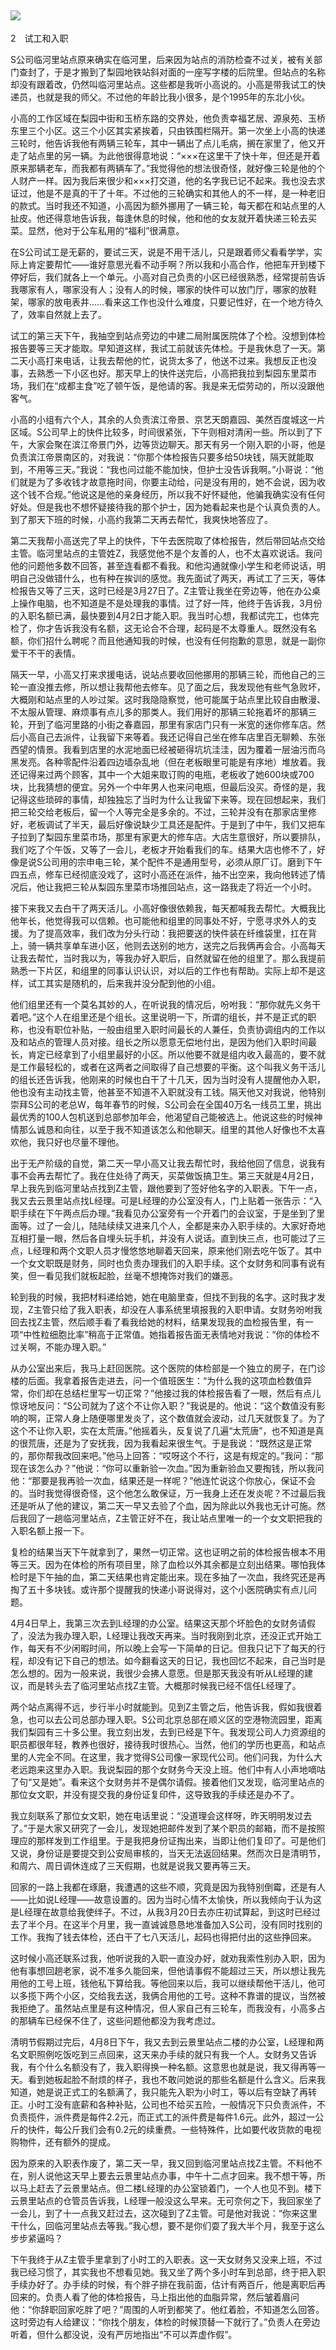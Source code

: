    

## ![](epub/我在北京送快递%20(胡安焉)%20(Z-Library)/images/00001.png)  
2　试工和入职

S公司临河里站点原来确实在临河里，后来因为站点的消防检查不过关，被有关部门查封了，于是才搬到了梨园地铁站斜对面的一座写字楼的后院里。但站点的名称却没有跟着改，仍然叫临河里站点。这些都是我听小高说的。小高是带我试工的快递员，也就是我的师父。不过他的年龄比我小很多，是个1995年的东北小伙。

小高的工作区域在梨园中街和玉桥东路的交界处，他负责幸福艺居、源泉苑、玉桥东里三个小区。这三个小区其实紧挨着，只由铁围栏隔开。第一次坐上小高的快递三轮时，他告诉我他有两辆三轮车，其中一辆出了点儿毛病，搁在家里了，他又开走了站点里的另一辆。为此他很得意地说：“×××在这里干了快十年，但还是开着原来那辆老车，而我都有两辆车了。”我觉得他的想法很奇怪，就好像三轮是他的个人财产一样。因为我后来很少和×××打交道，他的名字我已记不起来。我也没去求证过，他是不是真的干了十年。不过他的三轮确实和其他人的不一样，是一种老旧的款式。当时我还不知道，小高因为额外挪用了一辆三轮，每天都在和站点里的人扯皮。他还得意地告诉我，每逢休息的时候，他和他的女友就开着快递三轮去买菜。显然，他对于公车私用的“福利”很满意。

  

在S公司试工是无薪的，要试三天，说是不用干活儿，只是跟着师父看看学学，实际上肯定要帮忙——谁好意思光看不动手啊？所以我和小高合作，他把车开到楼下停好后，我们就各上一个单元。小高对自己负责的小区已经很熟悉，经常提前告诉我哪家有人，哪家没有人；没有人的时候，哪家的快件可以放门厅，哪家的放鞋架，哪家的放电表井……看来这工作也没什么难度，只要记性好，在一个地方待久了，效率自然就上去了。

试工的第三天下午，我抽空到站点旁边的中建二局附属医院体了个检。没想到体检报告要等三天才能取。早知道这样，我试工前就该先体检。于是我休息了一天。第二天小高打来电话，让我去帮他的忙，说货太多了，他送不过来。我想反正也没事，去熟悉一下小区也好。那天早上的快件送完后，小高把我拉到梨园东里菜市场，我们在“成都主食”吃了顿午饭，是他请的客。我是来无偿劳动的，所以没跟他客气。

小高的小组有六个人，其余的人负责滨江帝景、京艺天朗嘉园、美然百度城这一片区域。S公司早上的快件比较多，时间很紧张，下午则相对清闲一些。所以到了下午，大家会聚在滨江帝景门外，边等货边聊天。那天有另一个刚入职的小哥，他是负责滨江帝景南区的，对我说：“你那个体检报告只要多给50块钱，隔天就能取到，不用等三天。”我说：“我也问过能不能加快，但护士没告诉我啊。”小哥说：“他们就是为了多收钱才故意拖时间，你要主动给，问是没有用的，她不会说，因为收这个钱不合规。”他说这是他的亲身经历，所以我不好怀疑他，他骗我确实没有任何好处。但是我也不想怀疑接待我的那个护士，因为她看起来也是个认真负责的人。到了那天下班的时候，小高约我第二天再去帮忙，我爽快地答应了。

第二天我帮小高送完了早上的快件，下午去医院取了体检报告，然后带回站点交给主管。临河里站点的主管姓Z，我感觉他不是个友善的人，也不太喜欢说话。我问他的问题他多数不回答，甚至连看都不看我。和他沟通就像小学生和老师说话，明明自己没做错什么，也有种在挨训的感觉。我先面试了两天，再试工了三天，等体检报告又等了三天，这时已经是3月27日了。Z主管让我坐在旁边等，他在办公桌上操作电脑，也不知道是不是处理我的事情。过了好一阵，他终于告诉我，3月份的入职名额已满，最快要到4月2日才能入职。我当时心想，我都试完工，也体完检了，你才告诉我没有名额，这无论合不合理，起码是不太尊重人。既然没有名额，你们招什么聘呢？而且他通知我的时候，也没有任何抱歉的意思，就是一副你爱干不干的表情。

  

隔天一早，小高又打来求援电话，说站点要收回他挪用的那辆三轮，而他自己的三轮一直没推去修，所以想让我帮他去修车。见了面之后，我发现他有些气急败坏，大概刚和站点里的人吵过架。这时我隐隐察觉，他可能属于站点里比较自由散漫、不太服从管理、麻烦事有点儿多的那类人。我们用好的那辆三轮拖着坏的那辆三轮，开到了临河里路的小街之春嘉园，那里有家店门只有一米宽的迷你修车店。然后小高自己去派件，让我留下来等着。我还记得自己坐在修车店里百无聊赖、东张西望的情景。我看到店里的水泥地面已经被砸得坑坑洼洼，因为覆着一层油污而乌黑发亮。各种零配件沿着四边墙杂乱地（但在老板眼里可能是有序地）堆放着。我还记得来过两个顾客，其中一个大姐来取订购的电瓶，老板收了她600块或700块，比我猜想的便宜。另外一个中年男人也来问电瓶，但最后没买。奇怪的是，我记得这些琐碎的事情，却独独忘了当时为什么让我留下来等。现在回想起来，我们把三轮交给老板后，留一个人等完全是多余的。不过，三轮并没有在那家店里修好，老板调试了半天，最后好像说缺少工具还是配件。于是到了中午，我们又把车子拉到了梨园东里菜市场，那里有家更大的修车店。大店生意很好，所以要排队，我们吃了个午饭，又等了一会儿，老板才开始看我们的车。结果大店也修不了，好像是说S公司用的宗申电三轮，某个配件不是通用型号，必须从原厂订。磨到下午四五点，修车已经彻底没戏了，这时小高还在派件，抽不出空来，我向他转述了情况后，他让我把三轮从梨园东里菜市场推回站点，这一路我走了将近一个小时。

接下来我又去白干了两天活儿。小高好像很依赖我，每天都喊我去帮忙。大概我比他年长，他觉得我可以信赖。也可能他和组里的同事处不好，宁愿寻求外人的支援。为了提高效率，我们改为分头行动：我把要送的快件装在纤维袋里，扛在背上，骑一辆共享单车进小区，他则去送别的地方，送完之后我俩再会合。小高每天让我去帮忙，当时我以为，等我办好入职后，自然就留在他的组里了。那么我提前熟悉一下片区，和组里的同事认识认识，对以后的工作也有帮助。实际上却不是这样，试工其实是随机的，后来我并没分配到他的小组。

他们组里还有一个莫名其妙的人，在听说我的情况后，吩咐我：“那你就先义务干着吧。”这个人在组里还是个组长。这里说明一下，所谓的组长，并不是正式的职称，也没有职位补贴，一般由组里入职时间最长的人兼任，负责协调组内的工作以及和站点的管理人员对接。组长之所以愿意无偿地付出，是因为他们入职时间最长，肯定已经拿到了小组里最好的小区。所以他要不就是组内收入最高的，要不就是工作最轻松的，或者在这两者之间取得了自己想要的平衡。这个叫我义务干活儿的组长还告诉我，他刚来的时候也白干了十几天，因为当时没有人提醒他办入职，他也没有主动找主管，他甚至不知道不入职就没有工钱。隔天他又对我说，他特别崇拜S公司的老总W，每年春节的时候，S公司会在全国40万名一线员工里，挑出最优秀的100人包机送到总部参加年会，他渴望自己能被选上。他说这些的时候神情那么诚恳和向往，以至于我不知道该怎么和他聊天。组里的其他人好像也不太喜欢他，我只好也尽量不理他。

  

出于无产阶级的自觉，第二天一早小高又让我去帮忙时，我给他回了信息，说我有事不会再去帮忙了。我在住处待了两天，买菜做饭搞卫生。第三天就是4月2日，早上我先到临河里站点找到Z主管，跟他要到了签好他名字的入职表。下午一点，我又去云景里站点找L经理。可是L经理的办公室没有人，门上贴着一张告示：“入职手续在下午两点后办理。”我看见办公室旁有一个开着门的会议室，于是坐到了里面等。过了一会儿，陆陆续续又进来几个人，全都是来办入职手续的。大家好奇地互相打量一眼，然后各自埋头玩手机，并没有人说话。直到快三点，也可能过了三点，L经理和两个文职人员才慢悠悠地聊着天回来，原来他们刚去吃午饭了。其中一个女文职既是财务，同时也负责办理我们的入职手续。这个女财务和同事有说有笑，但一看见我们就板起脸，丝毫不想掩饰对我们的嫌恶。

轮到我的时候，我把材料递给她，她在电脑里查，但找不到我的名字。这时我才发现，Z主管只给了我入职表，却没在人事系统里填报我的入职申请。女财务吩咐我回去找Z主管，然后顺手看了看我给她的材料，结果发现我的血检报告里，有一项“中性粒细胞比率”稍高于正常值。她指着报告面无表情地对我说：“你的体检不过关啊，不能办理入职。”

从办公室出来后，我马上赶回医院。这个医院的体检部是一个独立的房子，在门诊楼的后面。我拿着报告走进去，问一个值班医生：“为什么我的这项血检数值异常，你们却在总结栏里写一切正常？”他接过我的体检报告看了一眼，然后有点儿惊讶地反问：“S公司就为了这个不让你入职？”我说是的。他说：“这个数值没有影响的啊，正常人身上随便哪里发炎了，这个数值就会波动，过几天就恢复了。为了这个不让你入职，实在太荒唐。”他摇着头，反复说了几遍“太荒唐”，也不知道是真的很荒唐，还是为了安抚我，因为我看起来很生气。于是我说：“既然这是正常的，那你帮我改回来吧。”他马上回答：“哎呀这个不行，这是有规定的。”我问：“那现在该怎么办？”他说：“你可以重新验一次血。”因为重新验血又要掏钱，所以我问他：“那要是我再验一次血，结果还是一样呢？”他连忙说这个你放心，保证不会的。当时我觉得很奇怪，这个他怎么敢保证，万一我身上还在发炎呢？不过最后我还是听从了他的建议，第二天一早又去验了个血，因为除此以外我也无计可施。然后我回了一趟临河里站点，Z主管正好不在，我让站点里唯一的一个女文职把我的入职名额上报一下。

复检的结果当天下午就拿到了，果然一切正常。这也证明之前的体检报告根本不用等三天。因为在体检的所有项目里，除了血检以外其余都是立刻出结果。哪怕我体检时是下午抽的血，第二天结果也肯定能出来。现在多抽了一次血，我终究还是再掏了五十多块钱。或许那个提醒我的快递小哥说得对，这个小医院确实有点儿问题。

4月4日早上，我第三次去到L经理的办公室。结果这天那个坏脸色的女财务请假了，没法为我办理入职，L经理让我改天再来。当时我刚到北京，还没正式开始工作，每天有不少闲暇时间，所以晚上会写一下简单的日记。但我只记下了每天的行程，却没有记下自己的想法。如今翻看这天的日记，我也回忆不起来，自己当时是怎么想的。因为一般来说，我很少会拂人意愿。但是那天我没有听从L经理的建议，而是转头去了临河里站点找Z主管。大概那时候我已经不信任L经理了。

两个站点离得不远，步行半小时就能到。见到Z主管之后，他告诉我，假如我很着急，也可以去公司总部办理入职。S公司北京总部在顺义区的空港物流园里，距离我们梨园有三十多公里。我立刻出发，去到已经是下午。我发现公司人力资源组的职员都很年轻，教养也很好，接待我时很热心。当然，他们的学历也更高，和站点里的人完全不同。在这里，我才觉得S公司像一家现代公司。他们问我，为什么大老远跑来这里办入职。我说梨园的那个女财务今天没上班。他们中有人小声地嘀咕了句“又是她”。看来这个女财务并不是偶尔请假。接着他们又发现，临河里站点的那位女文职，并没有提交我的身份证复印件，这导致我的手续还是办不了。

我立刻联系了那位女文职，她在电话里说：“没道理会这样呀，昨天明明发过去了。”于是大家又研究了一会儿，发现她把邮件发到了某个职员的邮箱，而不是按照理应的那样发到工作组里。于是我把身份证掏出来，当即让他们复印了。可是他们又说，身份证是要提交到公安局审核的，当天无法返回结果。然而次日是清明节，和周六、周日调休连成了三天假期，也就是说我又要再等三天。

回家的一路上我都在琢磨，我遭遇的这些不顺，究竟是因为我特别倒霉，还是有人——比如说L经理——故意设置的。因为当时心情不太愉快，所以我倾向于认为这是L经理在故意给我使绊子。不过，从我3月20日去亦庄初试算起，到这时已经过去了半个月。在这半个月里，我一直诚诚恳恳地准备加入S公司，没有同时找别的工作。我掏了钱去体检，还白干了七八天活儿，起码也得把付出的这些挣回来。

这时候小高还联系过我，他听说我的入职一直没办好，就劝我索性别办入职，因为他有事想回趟老家，说不准多久能回来，但他请事假不能超过三天，所以想让我先用他的工号上班，钱他私下算给我。等他回来以后，我可以继续帮他干活儿，他可以多揽下两个小区，交给我去送，我俩合用他的工号。这种不靠谱的提议，当然被我拒绝了。虽然站点里是有这种情况，但人家自己有三轮车，而我没有，小高多占的那辆车已经保不住了，这些问题他都没为我考虑过。

  

清明节假期过完后，4月8日下午，我又去到云景里站点二楼的办公室，L经理和两名文职照例吃饭吃到三点回来，这天来办手续的就只有我一个人。女财务又告诉我，有个什么名额没有了，我入职得换一种名额。这意思也就是说，我又得再等一天。看到她板起脸不耐烦的样子，我也不敢问她说的那些名额是什么含义。后来我知道，她是说正式工的名额满了，我只能先入职为小时工，等以后有空缺了再转正。小时工没有底薪和各种补贴，公司也不给买五险，一般情况下只负责派件，不负责揽件，派件费是每件2.2元，而正式工的派件费是每件1.6元。此外，超过一公斤的快件，每公斤我们会有0.2元的续重费。一些特殊件，比如要代收货款的电视购物件，还有额外的提成。

因为原来的入职表作废了，第二天一早，我又回到临河里站点找Z主管。不料他不在，别人说他这天早上要去云景里站点办事，中午十二点才回来。我不想干等，所以马上赶去了云景里站点。但二楼L经理的办公室锁着门，一个人也见不到。楼下云景里站点的仓管员告诉我，L经理一般没这么早来。无可奈何之下，我回家坐了一会儿，到了十一点我又赶过去，这次碰到了Z主管。可是他对我说：“你来这里干什么，回临河里站点去等我。”我心想，要不是你们耍了我大半个月，我至于这么步步紧逼吗？

下午我终于从Z主管手里拿到了小时工的入职表。这一天女财务又没来上班，不过我已经习惯了，其实我也不想看见她。我又坐了两个多小时车到总部，终于把入职手续办好了。办手续的时候，有个胖子排在我前面，估计有两百斤，他是离职后再回来的。负责人看了他的体检报告，马上指出他的血脂异常，然后皱着眉问他：“你辞职回家吃胖了吧？”周围的人听到都笑了。他红着脸，不知道怎么回答。这时旁边有人给建议：“你找个朋友，体检的时候顶替一下就行了。”负责人在旁边听着，但什么都没说，没有严厉地指出“不可以弄虚作假”。